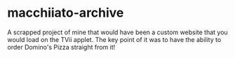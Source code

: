 # macchiiato-archive
A scrapped project of mine that would have been a custom website that you would load on the TVii applet. The key point of it was to have the ability to order Domino's Pizza straight from it!
